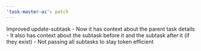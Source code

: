 ```yaml
---
'task-master-ai': patch
---
```


Improved update-subtask
    - Now it has context about the parent task details
    - It also has context about the subtask before it and the subtask after it (if they exist)
    - Not passing all subtasks to stay token efficient
